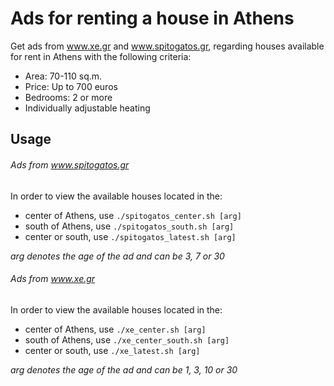 # Ads for renting a house in Athens
Get ads from www.xe.gr and www.spitogatos.gr, regarding houses available for rent in Athens with the following criteria: 
- Area: 70-110 sq.m.
- Price: Up to 700 euros
- Bedrooms: 2 or more
- Individually adjustable heating

## Usage
###### Ads from www.spitogatos.gr
In order to view the available houses located in the:
- center of Athens, use `./spitogatos_center.sh [arg]`
- south of Athens, use `./spitogatos_south.sh [arg]`
- center or south, use `./spitogatos_latest.sh [arg]`

*arg denotes the age of the ad and can be 3, 7 or 30*

###### Ads from www.xe.gr
In order to view the available houses located in the:
- center of Athens, use `./xe_center.sh [arg]`
- south of Athens, use `./xe_center_south.sh [arg]`
- center or south, use `./xe_latest.sh [arg]`

*arg denotes the age of the ad and can be 1, 3, 10 or 30*



